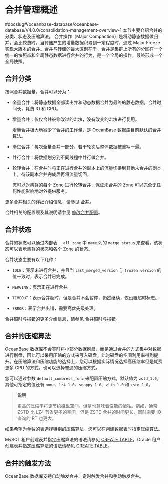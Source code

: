 # 合并管理概述
#docslug#/oceanbase-database/oceanbase-database/V4.0.0/consolidation-management-overview-1
本节主要介绍合并的分类、状态及压缩算法。
合并操作（Major Compaction）是将动静态数据做归并，会比较费时。当转储产生的增量数据积累到一定程度时，通过 Major Freeze 实现大版本的合并。合并与转储的最大区别在于，合并是集群上所有的分区在一个统一的快照点和全局静态数据进行合并的行为，是一个全局的操作，最终形成一个全局快照。

## 合并分类

按照合并数据量，合并可以分为：

* 全量合并：将静态数据全部读出并和动态数据合并为最终的静态数据。合并时间长，耗费 IO 和 CPU。

* 增量合并：仅仅合并被修改过的宏块，没有改变的宏块进行复用。

  增量合并极大地减少了合并的工作量，是 OceanBase 数据库目前默认的合并算法。
  
* 渐进合并：每次全量合并一部分，若干轮次后整体数据被重写一遍。

* 并行合并：将数据划分到不同线程中并行做合并。

* 轮转合并：在合并时将正在进行合并的副本上的流量切换到其他未合并的副本上，待该副本合并完成后再将流量切回。

  您可以对集群的每个 Zone 进行轮转合并，保证未合并的 Zone 可以完全无任何性能影响地对外提供服务。
  
更多合并相关的详细介绍信息，请参见 [合并](../../../../5.concepts-of-oceanbase-database-system/8.storage-architecture-1/3.dump-and-merge-1/3.merge-2.md)。

合并相关的配置项及其说明请参见 [修改合并配置](../2.merge-management-1/7.modify-a-merge-configuration.md)。

## 合并状态

合并的状态可以通过内部表 `__all_zone` 中 `name` 列的 `merge_status` 来查看，该状态可以表示集群的状态和各个 Zone 的状态。

合并状态主要有以下几种：

* `IDLE`：表示未进行合并，并且当 `last_merged_version` 与 `frozen version` 的值一致时，表示合并已完成。

* `MERGING`：表示正在进行合并。

* `TIMEOUT`：表示合并超时，但是合并不会暂停，仍然继续，仅设置超时标志。

* `ERROR`：表示合并出错，需要高优先级处理。

合并超时与报错的更多介绍信息，请参见 [合并超时与报错](../2.merge-management-1/6.merge-timeout-and-error-1.md)。

## 合并的压缩算法

OceanBase 数据库不会实时将小部分数据刷盘，而是通过合并的方式集中对数据进行刷盘，因此可以采用压缩的方式来写入磁盘，此时磁盘的空间利用率得到提升。在压缩算法和压缩功能的选择上，您可以根据实际情况选择高压缩率但是耗费更多 CPU 的方式，也可以选择普通的压缩方式。

您可以通过参数 `default_compress_func` 来配置压缩方式，默认值为 `zstd_1.0`。其他可指定的值还有 `none`、`lz4_1.0`、`snappy_1.0`、`zlib_1.0` 和 `zstd_1.0`。

>**说明**
>
>更高的压缩率将更节约磁盘空间，但是也意味着性能的牺牲。例如，通常 ZSTD 比 LZ4 节省更多的空间，但是 ZSTD 合并的时间更长，同时需要 IO 查询的 RT 也更大。

如果希望为单独的表选择特别的压缩算法，您可以在创建数据表时指定压缩算法。

MySQL 租户创建表并指定压缩算法的语法请参见 [CREATE TABLE](../../../../10.sql-reference-mysql-mode/6.sql-statement/21.create-table.md)。Oracle 租户创建表并指定压缩算法的语法请参见 [CREATE TABLE](../../../../4.development-guide-refactoring-1/5.sql-syntax/3.common-tenant-oracle-mode/9.sql-statement-1/1.DDL-1/24.create-table-1.md)。

## 合并的触发方法

OceanBase 数据库支持自动触发合并、定时触发合并和手动触发合并。

